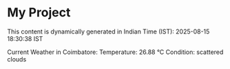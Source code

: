 # My Project

This content is dynamically generated in Indian Time (IST): 2025-08-15 18:30:38 IST


Current Weather in Coimbatore:
Temperature: 26.88 °C
Condition: scattered clouds
